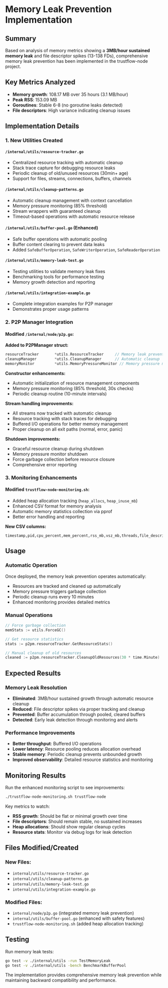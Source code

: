 # Memory Leak Prevention Implementation

## Summary

Based on analysis of memory metrics showing a **3MB/hour sustained memory leak** and file descriptor spikes (13-138 FDs), comprehensive memory leak prevention has been implemented in the trustflow-node project.

## Key Metrics Analyzed
- **Memory growth**: 108.17 MB over 35 hours (3.1 MB/hour)
- **Peak RSS**: 153.09 MB
- **Goroutines**: Stable 6-8 (no goroutine leaks detected)
- **File descriptors**: High variance indicating cleanup issues

## Implementation Details

### 1. New Utilities Created

#### **`/internal/utils/resource-tracker.go`**
- Centralized resource tracking with automatic cleanup
- Stack trace capture for debugging resource leaks
- Periodic cleanup of old/unused resources (30min+ age)
- Support for files, streams, connections, buffers, channels

#### **`/internal/utils/cleanup-patterns.go`**
- Automatic cleanup management with context cancellation
- Memory pressure monitoring (85% threshold)
- Stream wrappers with guaranteed cleanup
- Timeout-based operations with automatic resource release

#### **`/internal/utils/buffer-pool.go`** (Enhanced)
- Safe buffer operations with automatic pooling
- Buffer content clearing to prevent data leaks
- Added `SafeBufferOperation`, `SafeWriterOperation`, `SafeReaderOperation`

#### **`/internal/utils/memory-leak-test.go`**
- Testing utilities to validate memory leak fixes
- Benchmarking tools for performance testing
- Memory growth detection and reporting

#### **`/internal/utils/integration-example.go`**
- Complete integration examples for P2P manager
- Demonstrates proper usage patterns

### 2. P2P Manager Integration

#### **Modified `/internal/node/p2p.go`:**

**Added to P2PManager struct:**
```go
resourceTracker       *utils.ResourceTracker     // Memory leak prevention
cleanupManager        *utils.CleanupManager      // Automatic cleanup
memoryMonitor         *utils.MemoryPressureMonitor // Memory pressure monitoring
```

**Constructor enhancements:**
- Automatic initialization of resource management components
- Memory pressure monitoring (85% threshold, 30s checks)
- Periodic cleanup routine (10-minute intervals)

**Stream handling improvements:**
- All streams now tracked with automatic cleanup
- Resource tracking with stack traces for debugging
- Buffered I/O operations for better memory management
- Proper cleanup on all exit paths (normal, error, panic)

**Shutdown improvements:**
- Graceful resource cleanup during shutdown
- Memory pressure monitor shutdown
- Force garbage collection before resource closure
- Comprehensive error reporting

### 3. Monitoring Enhancements

#### **Modified `trustflow-node-monitoring.sh`:**
- Added heap allocation tracking (`heap_allocs`, `heap_inuse_mb`)
- Enhanced CSV format for memory analysis
- Automatic memory statistics collection via pprof
- Better error handling and reporting

**New CSV columns:**
```csv
timestamp,pid,cpu_percent,mem_percent,rss_mb,vsz_mb,threads,file_descriptors,tcp_connections,goroutines,heap_allocs,heap_inuse_mb,active_streams,service_cache,relay_circuits
```

## Usage

### Automatic Operation
Once deployed, the memory leak prevention operates automatically:
- Resources are tracked and cleaned up automatically
- Memory pressure triggers garbage collection
- Periodic cleanup runs every 10 minutes
- Enhanced monitoring provides detailed metrics

### Manual Operations
```go
// Force garbage collection
memStats := utils.ForceGC()

// Get resource statistics  
stats := p2pm.resourceTracker.GetResourceStats()

// Manual cleanup of old resources
cleaned := p2pm.resourceTracker.CleanupOldResources(30 * time.Minute)
```

## Expected Results

### Memory Leak Resolution
- **Eliminated**: 3MB/hour sustained growth through automatic resource cleanup
- **Reduced**: File descriptor spikes via proper tracking and cleanup
- **Prevented**: Buffer accumulation through pooled, cleared buffers
- **Detected**: Early leak detection through monitoring and alerts

### Performance Improvements
- **Better throughput**: Buffered I/O operations
- **Lower latency**: Resource pooling reduces allocation overhead  
- **Stable memory**: Periodic cleanup prevents unbounded growth
- **Improved observability**: Detailed resource statistics and monitoring

## Monitoring Results

Run the enhanced monitoring script to see improvements:
```bash
./trustflow-node-monitoring.sh trustflow-node
```

Key metrics to watch:
- **RSS growth**: Should be flat or minimal growth over time
- **File descriptors**: Should remain stable, no sustained increases
- **Heap allocations**: Should show regular cleanup cycles
- **Resource stats**: Monitor via debug logs for leak detection

## Files Modified/Created

### New Files:
- `internal/utils/resource-tracker.go`
- `internal/utils/cleanup-patterns.go` 
- `internal/utils/memory-leak-test.go`
- `internal/utils/integration-example.go`

### Modified Files:
- `internal/node/p2p.go` (integrated memory leak prevention)
- `internal/utils/buffer-pool.go` (enhanced with safety features)
- `trustflow-node-monitoring.sh` (added heap allocation tracking)

## Testing

Run memory leak tests:
```bash
go test -v ./internal/utils -run TestMemoryLeak
go test -v ./internal/utils -bench BenchmarkBufferPool
```

The implementation provides comprehensive memory leak prevention while maintaining backward compatibility and performance.